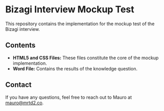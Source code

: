 # Bizagi Interview Mockup Test

This repository contains the implementation for the mockup test of the Bizagi interview.

## Contents

- **HTML5 and CSS Files:** These files constitute the core of the mockup implementation.
- **Word File:** Contains the results of the knowledge question.

## Contact

If you have any questions, feel free to reach out to Mauro at [mauro@mrtd2.co](mailto:mauro@mrtd2.co).
